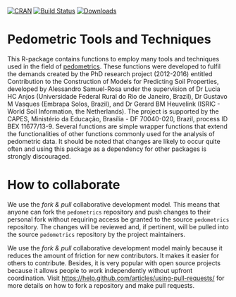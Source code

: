 [![CRAN](http://www.r-pkg.org/badges/version/pedometrics)](http://cran.r-project.org/web/packages/pedometrics)
[![Build Status](https://travis-ci.org/samuel-rosa/pedometrics.svg?branch=master)](https://travis-ci.org/samuel-rosa/pedometrics)
[![Downloads](http://cranlogs.r-pkg.org/badges/pedometrics?color=brightgreen)](http://www.r-pkg.org/pkg/pedometrics)

# Pedometric Tools and Techniques

This R-package contains functions to employ many tools and
techniques used in the field of [pedometrics](http://en.wikipedia.org/wiki/Pedometrics). 
These functions were developed to fulfil the demands created by the PhD
research project (2012-2016) entitled Contribution to the Construction of
Models for Predicting Soil Properties, developed by Alessandro Samuel-Rosa
under the supervision of Dr Lucia HC Anjos (Universidade Federal Rural do
Rio de Janeiro, Brazil), Dr Gustavo M Vasques (Embrapa Solos, Brazil), and
Dr Gerard BM Heuvelink (ISRIC - World Soil Information, the Netherlands).
The project is supported by the CAPES, Ministério da Educação, Brasília -
DF 70040-020, Brazil, process ID BEX 11677/13-9. Several functions are
simple wrapper functions that extend the functionalities of other functions
commonly used for the analysis of pedometric data. It should be noted that
changes are likely to occur quite often and using this package as a
dependency for other packages is strongly discouraged.

# How to collaborate

We use the *fork & pull* collaborative development model. This means that anyone can fork the `pedometrics` 
repository and push changes to their personal fork without requiring access be granted to the source 
`pedometrics` repository. The changes will be reviewed and, if pertinent, will be pulled into the source
`pedometrics` repository by the project maintainers.

We use the *fork & pull* collaborative development model mainly because it reduces the amount of friction for
new contributors. It makes it easier for others to contribute. Besides, it is very popular with open source
projects because it allows people to work independently without upfront coordination. Visit
https://help.github.com/articles/using-pull-requests/ for more details on how to fork a repository and make
pull requests.
